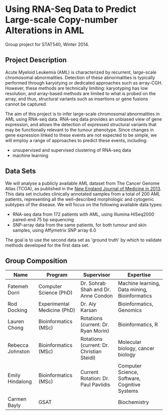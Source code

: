 Using RNA-Seq Data to Predict Large-scale Copy-number Alterations in AML
========================================================================

Group project for STAT540, Winter 2014.

Project Description
-------------------

Acute Myeloid Leukemia (AML) is characterized by recurrent, large-scale chromosomal abnormalities. Detection of these abnormalities is typically performed through karyotying or dedicated approaches such as array-CGH. However, these methods are technically limiting: karyotyping has low resolution, and array-based methods are limited to what is probed on the array, and thus, structural variants such as insertions or gene fusions cannot be captured.  

The aim of this project is to infer large-scale chromosomal abnormalities in AML using RNA-seq data. RNA-seq data provides an unbiased view of gene expression, and allows the detection of expressed structural variants that may be functionally relevant to the tumour phenotype. Since changes in gene expression linked to these events are not expected to be simple, we will employ a range of approaches to predict these events, including:

- unsupervised and supervised clustering of RNA-seq data
- machine learning

Data Sets
---------

We will analyse a publicly available AML dataset from The Cancer Genome Atlas (TCGA), as published in the [New England Journal of Medicine in 2013](http://www.ncbi.nlm.nih.gov/pubmed/23634996). This data set includes clinically annotated samples from a total of 200 AML patients, representing all the well-described morphologic and cytogenic subtypes of the disease. We will focus on the following available data types:

- RNA-seq data from 172 patients with AML, using Illumina HiSeq2000 paired-end 75 bp sequencing
- SNP-array data from the same patients, for both tumour and skin samples, using Affymetrix SNP array 6.0

The goal is to use the second data set as 'ground truth' by which to validate methods developed for the first data set.

Group Composition
-----------------

| Name  | Program | Supervisor  | Expertise |
| ------------- | ------------- | ----- | ------- |
| Fatemeh Dorri | Computer Science (PhD) | Dr. Sohrab Shah and Dr. Anne Condon | Machine learning, Data mining, Bioinformatics | 
| Rod Docking | Experimental Medicine (PhD) | Dr. Aly Karsan | Bioinformatics, Genomics |
| Lauren Chong | Bioinformatics (MSc) | Rotations (current: Dr. Ryan Morin) | Bioinformatics, R |
| Rebecca Johnston | Bioinformatics (MSc) | Rotations (current: Dr. Christian Steidl) | Molecular biology, cancer biology |
| Emily Hindalong | Bioinformatics (MSc) | Current Rotation: Dr. Paul Pavlidis | Computer Science, Software, Cognitive Systems |
| Carmen Bayly | GSAT | | Biochemistry |
